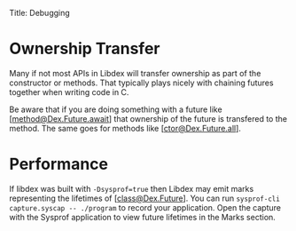 Title: Debugging

# Ownership Transfer

Many if not most APIs in Libdex will transfer ownership as part of the constructor or methods.
That typically plays nicely with chaining futures together when writing code in C.

Be aware that if you are doing something with a future like [method@Dex.Future.await] that ownership of the future is transfered to the method.
The same goes for methods like [ctor@Dex.Future.all].

# Performance

If libdex was built with `-Dsysprof=true` then Libdex may emit marks representing the lifetimes of [class@Dex.Future].
You can run `sysprof-cli capture.syscap -- ./program` to record your application.
Open the capture with the Sysprof application to view future lifetimes in the Marks section.
